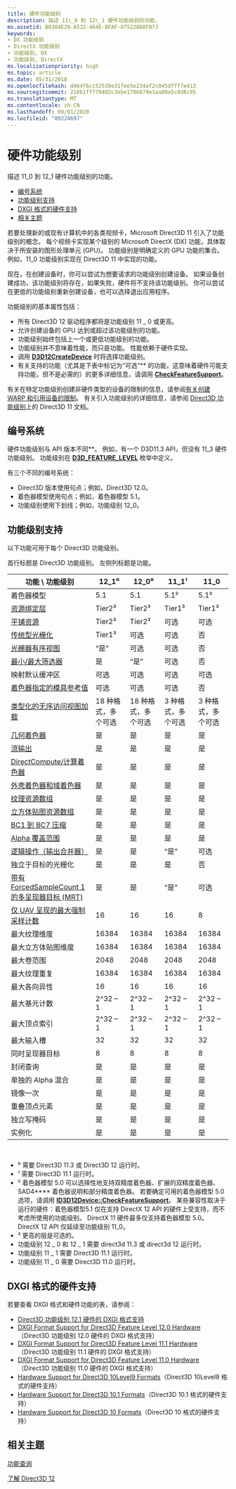 ```yaml
---
title: 硬件功能级别
description: 描述 11\_0 到 12\_1 硬件功能级别的功能。
ms.assetid: B8304E29-A532-464E-8FAF-075228D8FB73
keywords:
- DX 功能级别
- DirectX 功能级别
- 功能级别, DX
- 功能级别, DirectX
ms.localizationpriority: high
ms.topic: article
ms.date: 05/31/2018
ms.openlocfilehash: d464f6cc52539e31fee5e234af2c045dfff7e413
ms.sourcegitcommit: 218b1ff779402c3ebe1786679e1aa80a5c0d6c95
ms.translationtype: MT
ms.contentlocale: zh-CN
ms.lasthandoff: 09/01/2020
ms.locfileid: "89224697"
---
```

# <a name="hardware-feature-levels"></a>硬件功能级别

描述 11\_0 到 12\_1 硬件功能级别的功能。

-   [编号系统](#numbering-systems)
-   [功能级别支持](#feature-level-support)
-   [DXGI 格式的硬件支持](#hardware-support-for-dxgi-formats)
-   [相关主题](#related-topics)

若要处理新的或现有计算机中的各类视频卡，Microsoft Direct3D 11 引入了功能级别的概念。 每个视频卡实现某个级别的 Microsoft DirectX (DX) 功能，具体取决于所安装的图形处理单元 (GPU)。 功能级别是明确定义的 GPU 功能的集合。 例如，11\_0 功能级别实现在 Direct3D 11 中实现的功能。

现在，在创建设备时，你可以尝试为想要请求的功能级别创建设备。 如果设备创建成功，该功能级别将存在，如果失败，硬件将不支持该功能级别。 你可以尝试在更低的功能级别重新创建设备，也可以选择退出应用程序。

功能级别的基本属性包括：

-   所有 Direct3D 12 驱动程序都将是功能级别 11 \_ 0 或更高。
-   允许创建设备的 GPU 达到或超过该功能级别的功能。
-   功能级别始终包括上一个或更低功能级别的功能。
-   功能级别并不意味着性能，而只是功能。 性能依赖于硬件实现。
-   调用 [**D3D12CreateDevice**](/windows/desktop/api/d3d12/nf-d3d12-d3d12createdevice) 时将选择功能级别。
-   有关支持的功能（尤其是下表中标记为“可选”** 的功能，这意味着硬件可能支持功能，但不是必需的）的更多详细信息，请调用 [**CheckFeatureSupport**](/windows/desktop/api/d3d12/nf-d3d12-id3d12device-checkfeaturesupport)。

有关在特定功能级别创建非硬件类型的设备的限制的信息，请参阅[有关创建 WARP 和引用设备的限制](/windows/desktop/direct3d11/overviews-direct3d-11-devices-limitations)。 有关引入功能级别的详细信息，请参阅 [Direct3D 功能级别](/windows/desktop/direct3d11/overviews-direct3d-11-devices-downlevel-intro)上的 Direct3D 11 文档。

## <a name="numbering-systems"></a>编号系统

硬件功能级别与 API 版本不同**。 例如，有一个 D3D11.3 API，但没有 11\_3 硬件功能级别。 功能级别在 [**D3D\_FEATURE\_LEVEL**](/windows/desktop/api/d3dcommon/ne-d3dcommon-d3d_feature_level) 枚举中定义。

有三个不同的编号系统：

-   Direct3D 版本使用句点；例如，Direct3D 12.0。
-   着色器模型使用句点；例如，着色器模型 5.1。
-   功能级别使用下划线；例如，功能级别 12\_0。

## <a name="feature-level-support"></a>功能级别支持

以下功能可用于每个 Direct3D 功能级别。

首行标题是 Direct3D 功能级别。 左侧列标题是功能。



| 功能 \\ 功能级别                                                                                                 | 12\_1⁰                    | 12\_0⁰                    | 11\_1¹                   | 11\_0                    |
|--------------------------------------------------------------------------------------------------------------------------|---------------------------|---------------------------|--------------------------|--------------------------|
| 着色器模型                                                                                                             | 5.1                       | 5.1                       | 5.1²                     | 5.1²                     |
| [资源绑定层](hardware-support.md)                                                                            | Tier2³                    | Tier2³                    | Tier1³                   | Tier1³                   |
| [平铺资源](/windows/desktop/api/d3d12/ne-d3d12-d3d12_tiled_resources_tier)                                                                        | Tier2³                    | Tier2³                    | 可选                 | 可选                 |
| [传统型光栅化](conservative-rasterization.md)                                                             | Tier1³                    | 可选                  | 可选                 | 否                       |
| [光栅器有序视图](rasterizer-order-views.md)                                                                   | “是”                       | 可选                  | 可选                 | 否                       |
| [最小/最大筛选器](/windows/desktop/api/d3d12/ne-d3d12-d3d12_filter)                                                                                      | 是                       | “是”                       | 可选                 | 否                       |
| 映射默认缓冲区                                                                                                       | 可选                  | 可选                  | 可选                 | 可选                 |
| [着色器指定的模具参考值](shader-specified-stencil-reference-value.md)                                 | 可选                  | 可选                  | 可选                 | 否                       |
| [类型化的无序访问视图加载](typed-unordered-access-view-loads.md)                                               | 18 种格式，多个可选 | 18 种格式，多个可选 | 3 种格式，多个可选 | 3 种格式，多个可选 |
| [几何着色器](/previous-versions//bb205146(v=vs.85)) | 是                       | 是                       | 是                      | 是                      |
| [流输出](/windows/desktop/direct3d11/d3d10-graphics-programming-guide-output-stream-stage)                                            | 是                       | 是                       | 是                      | 是                      |
| [DirectCompute/计算着色器](/windows/desktop/direct3d11/direct3d-11-advanced-stages-compute-shader)                                  | 是                       | 是                       | 是                      | 是                      |
| [外壳着色器和域着色器](/windows/desktop/direct3d11/direct3d-11-advanced-stages-tessellation)                                           | 是                       | 是                       | 是                      | 是                      |
| [纹理资源数组](/windows/desktop/direct3d11/overviews-direct3d-11-resources-textures-intro)                                     | 是                       | 是                       | 是                      | 是                      |
| [立方体贴图资源数组](/windows/desktop/direct3d11/overviews-direct3d-11-resources-textures-intro)                                     | 是                       | 是                       | 是                      | 是                      |
| [BC1 到 BC7 压缩](/windows/desktop/direct3d10/d3d10-graphics-programming-guide-resources-block-compression)                        | 是                       | 是                       | 是                      | 是                      |
| [Alpha 覆盖范围](/windows/desktop/direct3d11/d3d10-graphics-programming-guide-blend-state)         | 是                       | 是                       | 是                      | 是                      |
| [逻辑操作（输出合并器）](/windows/desktop/api/d3d11/ns-d3d11-d3d11_feature_data_d3d11_options)                                          | 是                       | 是                       | “是”                      | 可选                 |
| 独立于目标的光栅化                                                                                         | 是                       | 是                       | 是                      | 否                       |
| [带有 ForcedSampleCount 1 的多呈现器目标 (MRT)](/windows/desktop/api/d3d11/ns-d3d11-d3d11_feature_data_d3d11_options)                      | 是                       | 是                       | “是”                      | 可选                 |
| [仅 UAV 呈现的最大强制采样计数](/windows/desktop/api/d3d11/ns-d3d11-d3d11_feature_data_d3d11_options)                            | 16                        | 16                        | 16                       | 8                        |
| 最大纹理维度                                                                                                    | 16384                     | 16384                     | 16384                    | 16384                    |
| 最大立方体贴图维度                                                                                                    | 16384                     | 16384                     | 16384                    | 16384                    |
| 最大卷范围                                                                                                        | 2048                      | 2048                      | 2048                     | 2048                     |
| 最大纹理重复                                                                                                       | 16384                     | 16384                     | 16384                    | 16384                    |
| 最大各向异性                                                                                                           | 16                        | 16                        | 16                       | 16                       |
| 最大基元计数                                                                                                      | 2^32 – 1                  | 2^32 – 1                  | 2^32 – 1                 | 2^32 – 1                 |
| 最大顶点索引                                                                                                         | 2^32 – 1                  | 2^32 – 1                  | 2^32 – 1                 | 2^32 – 1                 |
| 最大输入槽                                                                                                          | 32                        | 32                        | 32                       | 32                       |
| 同时呈现器目标                                                                                              | 8                         | 8                         | 8                        | 8                        |
| 封闭查询                                                                                                        | 是                       | 是                       | 是                      | 是                      |
| 单独的 Alpha 混合                                                                                                     | 是                       | 是                       | 是                      | 是                      |
| 镜像一次                                                                                                              | 是                       | 是                       | 是                      | 是                      |
| 重叠顶点元素                                                                                              | 是                       | 是                       | 是                      | 是                      |
| 独立写掩码                                                                                                  | 是                       | 是                       | 是                      | 是                      |
| 实例化                                                                                                               | 是                       | 是                       | 是                      | 是                      |



 

-   ⁰ 需要 Direct3D 11.3 或 Direct3D 12 运行时。
-   ¹ 需要 Direct3D 11.1 运行时。
-   ² 着色器模型 5.0 可以选择性地支持双精度着色器、扩展的双精度着色器、SAD4**** 着色器说明和部分精度着色器。 若要确定可用的着色器模型 5.0 选项，请调用 [**ID3D12Device::CheckFeatureSupport**](/windows/desktop/api/d3d12/nf-d3d12-id3d12device-checkfeaturesupport)。 某些兼容性取决于运行的硬件：着色器模型5.1 仅在支持 DirectX 12 API 的硬件上受支持，而不考虑所使用的功能级别。 DirectX 11 硬件最多仅支持着色器模型 5.0。 DirectX 12 API 仅延续至功能级别 11\_0。
-   ³ 更高的层是可选的。
-   功能级别 12 \_ 0 和 12 \_ 1 需要 direct3d 11.3 或 direct3d 12 运行时。
-   功能级别 11 \_ 1 需要 Direct3D 11.1 运行时。
-   功能级别 11 \_ 0 需要 Direct3D 11.0 运行时。

## <a name="hardware-support-for-dxgi-formats"></a>DXGI 格式的硬件支持

若要查看 DXGI 格式和硬件功能的表，请参阅：

-   [Direct3D 功能级别 12.1 硬件的 DXGI 格式支持](/windows/desktop/direct3ddxgi/hardware-support-for-direct3d-12-1-formats)
-   [DXGI Format Support for Direct3D Feature Level 12.0 Hardware](/windows/desktop/direct3ddxgi/hardware-support-for-direct3d-12-0-formats)（Direct3D 功能级别 12.0 硬件的 DXGI 格式支持）
-   [DXGI Format Support for Direct3D Feature Level 11.1 Hardware](/windows/desktop/direct3ddxgi/format-support-for-direct3d-11-1-feature-level-hardware)（Direct3D 功能级别 11.1 硬件的 DXGI 格式支持）
-   [DXGI Format Support for Direct3D Feature Level 11.0 Hardware](/windows/desktop/direct3ddxgi/format-support-for-direct3d-11-0-feature-level-hardware)（Direct3D 功能级别 11.0 硬件的 DXGI 格式支持）
-   [Hardware Support for Direct3D 10Level9 Formats](/previous-versions//ff471324(v=vs.85))（Direct3D 10Level9 格式的硬件支持）
-   [Hardware Support for Direct3D 10.1 Formats](/previous-versions//cc627091(v=vs.85))（Direct3D 10.1 格式的硬件支持）
-   [Hardware Support for Direct3D 10 Formats](/previous-versions//cc627090(v=vs.85))（Direct3D 10 格式的硬件支持）

## <a name="related-topics"></a>相关主题

<dl> <dt>

[功能查询](capability-querying.md)
</dt> <dt>

[了解 Direct3D 12](directx-12-getting-started.md)
</dt> </dl>

 

 
